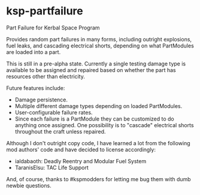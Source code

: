 ksp-partfailure
===============

Part Failure for Kerbal Space Program

Provides random part failures in many forms, including outright explosions, fuel leaks, and cascading electrical shorts, depending on what PartModules are loaded into a part.

This is still in a pre-alpha state.  Currently a single testing damage type is available to be assigned and repaired based on whether the part has resources other than electricity.

Future features include:
- Damage persistence.
- Multiple different damage types depending on loaded PartModules.
- User-configurable failure rates.
- Since each failure is a PartModule they can be customized to do anything once assigned.  One possibility is to "cascade" electrical shorts throughout the craft unless repaired.

Although I don't outright copy code, I have learned a lot from the following mod authors' code and have decided to license accordingly:

- ialdabaoth: Deadly Reentry and Modular Fuel System
- TaranisElsu: TAC Life Support

And, of course, thanks to #kspmodders for letting me bug them with dumb newbie questions.

